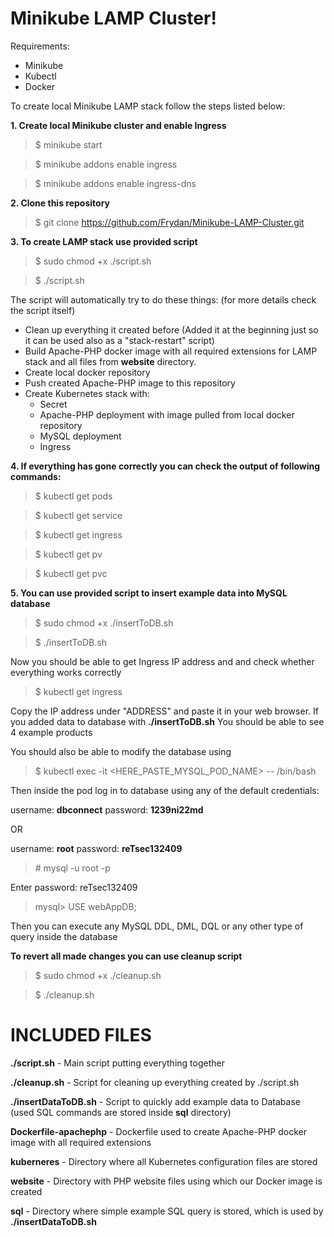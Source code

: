 # Minikube LAMP Cluster!
Requirements:
 - Minikube
 - Kubectl
 - Docker

To create local Minikube LAMP stack follow the steps listed below:

**1. Create local Minikube cluster and enable Ingress**
>$ minikube start

>$ minikube addons enable ingress

>$ minikube addons enable ingress-dns



**2. Clone this repository**
> $ git clone https://github.com/Frydan/Minikube-LAMP-Cluster.git



**3. To create LAMP stack use provided script**
> $ sudo chmod +x ./script.sh

> $ ./script.sh



The script will automatically try to do these things:
(for more details check the script itself)

 - Clean up everything it created before (Added it at the beginning just so it can be used also as  a "stack-restart" script)
 - Build Apache-PHP docker image with all required extensions for LAMP stack and all files from **website** directory.
 - Create local docker repository
 - Push created Apache-PHP image to this repository
 - Create Kubernetes stack with: 
	 - Secret
	 - Apache-PHP deployment with image pulled from local docker repository
	 - MySQL deployment
	 - Ingress



**4. If everything has gone correctly you can check the output of following commands:**
>$ kubectl get pods

>$ kubectl get service

>$ kubectl get ingress

>$ kubectl get pv

>$ kubectl get pvc



**5. You can use provided script to insert example data into MySQL database**
> $ sudo chmod +x ./insertToDB.sh

> $ ./insertToDB.sh

Now you should be able to get Ingress IP address and and check whether everything works correctly
>$ kubectl get ingress

Copy the IP address under "ADDRESS" and paste it in your web browser.
If you added data to database with **./insertToDB.sh** You should be able to see 4 example products

You should also be able to modify the database using
> $ kubectl exec -it <HERE_PASTE_MYSQL_POD_NAME> -- /bin/bash

Then inside the pod log in to database using any of the default credentials:

username: **dbconnect**
password: **1239ni22md**

OR

username: **root**
password: **reTsec132409**
> \# mysql -u root -p

Enter password: reTsec132409

> mysql> USE webAppDB;

Then you can execute any MySQL DDL, DML, DQL or any other type of query inside the database



**To revert all made changes you can use cleanup script**
> $ sudo chmod +x  ./cleanup.sh

> $ ./cleanup.sh




# INCLUDED FILES
**./script.sh** - Main script putting everything together

**./cleanup.sh** - Script for cleaning up everything created by ./script.sh

**./insertDataToDB.sh** - Script to quickly add example data to Database (used SQL commands are stored inside **sql** directory)

**Dockerfile-apachephp** - Dockerfile used to create Apache-PHP docker image with all required extensions

**kuberneres** - Directory where all Kubernetes configuration files are stored

**website** - Directory with PHP website files using which our Docker image is created

**sql** - Directory where simple example SQL query is stored, which is used by **./insertDataToDB.sh**


